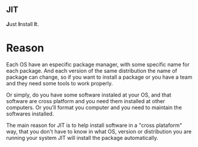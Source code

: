JIT
---
**J**ust **I**nstall **I**t.

Reason
=======

Each OS have an especific package manager, with some specific name for each package. And each version of the same distribution the name of package can change, so if you want to install a package or you have a team and they need some tools to work properly.

Or simply, do you have some software instaled at your OS, and that software are cross platform and you need them installed at other computers. Or you'll format you computer and you need to maintain the softwares installed.

The main reason for JIT is to help install software in a "cross plataform" way, that you don't have to know in what OS, version or distribution you are running your system JIT will install the package automatically.

